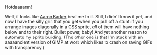 <p>Hotdaaaamn!</p>

<p>Well, it looks like <a href="http://www.aaronbarker.net/2010/07/diagonal-sprites/">Aaron Barker</a> beat me to it. Still, I didn't know it yet, and now I have the silly grin that you get when you pull off a stunt: if you arrange images diagonally in a CSS sprite, <em>all</em> of them will have nothing below and to their right. 
Bullet power, baby! And yet another reason to automate my sprite building. (The other one is that I'm stuck with an aaaaancient version of GIMP at work which likes to crash on saving GIFs with transparency.)</p>